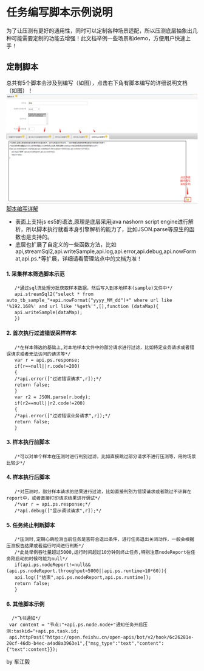 # 任务编写脚本示例说明
 为了让压测有更好的通用性，同时可以定制各种场景适配，所以压测底层抽象出几种可能需要定制的功能去增强！此文档举例一些场景和demo，方便用户快速上手！
## 定制脚本
总共有5个脚本会涉及到编写（如图），点击右下角有脚本编写的详细说明文档（如图）！
![案例demo](doc/demo/demo1.png)
[脚本编写详解](/lmc-autotest-provider/src/main/resources/static/content/readme.html)
* 表面上支持js es5的语法,原理是底层采用java nashorn script engine进行解析，所以脚本执行就看本身引擎解析的能力了，比如JSON.parse等原生的函数也是支持的。
* 底层也扩展了自定义的一些函数方法，比如api,streamSql2,api.writeSample,api.log,api.error,api.debug,api.nowFormat,api.ps.*等扩展，详细请看管理站点中的文档为准！

#### 1. 采集样本筛选脚本示范
```
   /*通过sql流处理分批获取样本数据，然后写入到本地样本(sample)文件中*/
   api.streamSql2("select * from auto_tb_sample_"+api.nowFormat("yyyy_MM_dd")+" where url like '%192.168%' and url like '%get%'",[],function (dataMap){
   api.writeSample(dataMap);
   })
   ```
#### 2. 首次执行过滤错误采样样本
```
   /*在样本筛选的基础上,对本地样本文件中的部分请求进行过滤，比如特定业务请求或者错误请求或者无法访问的请求等*/
   var r = api.ps.response;
   if(r==null||r.code!=200)
   {
   /*api.error(["过滤错误请求",r]);*/
   return false;
   }
   var r2 = JSON.parse(r.body);
   if(r2==null||r2.code!=200)
   {
   /*api.error(["过滤错误业务请求",r]);*/
   return false;
   }
```
#### 3. 样本执行前脚本
```
   /*可以对单个样本在压测时进行判别过滤，比如直接跳过部分请求不进行压测等，用的场景比较少*/
```
#### 4. 样本执行后脚本
```
   /*对压测时，部分样本请求的结果进行过滤，比如直接判别为错误请求或者跳过不计算在report中，或者直接打印请求结果进行调试*/
   /*var r = api.ps.response;*/
   /*api.debug(["显示调试请求",r]);*/
```
#### 5. 任务终止判断脚本
```
   /*压测时,定期心跳检测当前任务是否符合退出条件，进行任务退出关闭动作，一般会根据压测报告结果或者运行时间进行判断*/
   /*此处举例吞吐量超过5000,运行时间超过10分钟则终止任务,特别注意nodeReport在任务刚启动的时候可能为null*/
   if(api.ps.nodeReport!=null&&(api.ps.nodeReport.throughput>5000||api.ps.runtime>10*60)){
   api.log(["结束",api.ps.nodeReport,api.ps.runtime]);
   return false;
   }
```
#### 6. 其他脚本示例
```
  /*飞书通知*/
 var content = "节点:"+api.ps.node.node+"通知任务开启压测:taskid="+api.ps.task.id;
 api.httpPost("https://open.feishu.cn/open-apis/bot/v2/hook/6c26281e-20cf-46db-b4ec-a4ad8a3963e1",{"msg_type":"text","content":{"text":content}});
```


by 车江毅